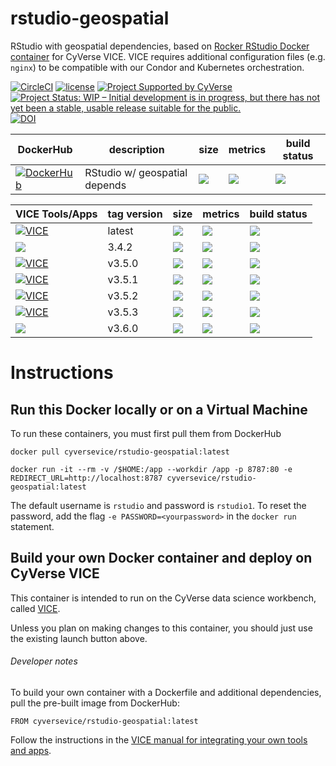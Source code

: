 # rstudio-geospatial
RStudio with geospatial dependencies, based on [Rocker RStudio Docker container](https://hub.docker.com/r/rocker/geospatial) for CyVerse VICE. VICE requires additional configuration files (e.g. `nginx`) to be compatible with our Condor and Kubernetes orchestration. 

[![CircleCI](https://circleci.com/gh/cyverse-vice/rstudio-geospatial.svg?style=svg)](https://circleci.com/gh/cyverse-vice/rstudio-geospatial) [![license](https://img.shields.io/badge/license-GPLv3-blue.svg)](https://opensource.org/licenses/GPL-3.0) [![Project Supported by CyVerse](https://img.shields.io/badge/Supported%20by-CyVerse-blue.svg)](https://www.cyverse.org) [![Project Status: WIP – Initial development is in progress, but there has not yet been a stable, usable release suitable for the public.](https://www.repostatus.org/badges/latest/wip.svg)](https://www.repostatus.org/#wip) [![DOI](https://zenodo.org/badge/DOI/10.5281/zenodo.3246938.svg)](https://doi.org/10.5281/zenodo.3246938)


DockerHub        | description                               | size   | metrics | build status 
---------------- | ----------------------------------------- | ------ | ------- | --------------
[![DockerHub](https://img.shields.io/badge/DockerHub-brightgreen.svg?style=popout&logo=Docker)](https://hub.docker.com/r/cyversevice/rstudio-geospatial) | RStudio w/ geospatial depends | [![](https://images.microbadger.com/badges/image/cyversevice/rstudio-geospatial.svg)](https://microbadger.com/images/cyversevice/rstudio-geospatial) | [![](https://img.shields.io/docker/pulls/cyversevice/rstudio-geospatial.svg)](https://hub.docker.com/r/cyversevice/rstudio-geospatial)  |  [![](https://img.shields.io/docker/automated/cyversevice/rstudio-geospatial.svg)](https://hub.docker.com/r/cyversevice/rstudio-geospatial/builds)

VICE Tools/Apps  | tag version                               | size   | metrics | build status 
---------------- | ----------------------------------------- | ------ | ------- | --------------
[![VICE](https://de.cyverse.org/Powered-By-CyVerse-blue.svg)]()| latest | [![](https://images.microbadger.com/badges/image/cyversevice/rstudio-geospatial.svg)](https://microbadger.com/images/cyversevice/rstudio-geospatial) | [![](https://img.shields.io/docker/pulls/cyversevice/rstudio-geospatial.svg)](https://hub.docker.com/r/cyversevice/rstudio-geospatial)  |  [![](https://img.shields.io/docker/automated/cyversevice/rstudio-geospatial.svg)](https://hub.docker.com/r/cyversevice/rstudio-geospatial/builds)
<a href="https://de.cyverse.org/de/?type=quick-launch&quick-launch-id=0d864f71-4be4-4217-aded-38940d0cbbcb&app-id=57330f1c-bbc6-11e9-9b4a-008cfa5ae621" target="_blank"><img src="https://de.cyverse.org/Powered-By-CyVerse-blue.svg"></a> | 3.4.2 | [![](https://images.microbadger.com/badges/image/cyversevice/rstudio-geospatial.svg)](https://microbadger.com/images/cyversevice/rstudio-geospatial) | [![](https://img.shields.io/docker/pulls/cyversevice/rstudio-geospatial.svg)](https://hub.docker.com/r/cyversevice/rstudio-geospatial)  |  [![](https://img.shields.io/docker/automated/cyversevice/rstudio-geospatial.svg)](https://hub.docker.com/r/cyversevice/rstudio-geospatial/builds)
[![VICE](https://de.cyverse.org/Powered-By-CyVerse-blue.svg)]()| v3.5.0 | [![](https://images.microbadger.com/badges/image/cyversevice/rstudio-geospatial.svg)](https://microbadger.com/images/cyversevice/rstudio-geospatial) | [![](https://img.shields.io/docker/pulls/cyversevice/rstudio-geospatial.svg)](https://hub.docker.com/r/cyversevice/rstudio-geospatial)  |  [![](https://img.shields.io/docker/automated/cyversevice/rstudio-geospatial.svg)](https://hub.docker.com/r/cyversevice/rstudio-geospatial/builds)
[![VICE](https://de.cyverse.org/Powered-By-CyVerse-blue.svg)]()| v3.5.1 | [![](https://images.microbadger.com/badges/image/cyversevice/rstudio-geospatial.svg)](https://microbadger.com/images/cyversevice/rstudio-geospatial) | [![](https://img.shields.io/docker/pulls/cyversevice/rstudio-geospatial.svg)](https://hub.docker.com/r/cyversevice/rstudio-geospatial)  |  [![](https://img.shields.io/docker/automated/cyversevice/rstudio-geospatial.svg)](https://hub.docker.com/r/cyversevice/rstudio-geospatial/builds)
[![VICE](https://de.cyverse.org/Powered-By-CyVerse-blue.svg)]()| v3.5.2 | [![](https://images.microbadger.com/badges/image/cyversevice/rstudio-geospatial.svg)](https://microbadger.com/images/cyversevice/rstudio-geospatial) | [![](https://img.shields.io/docker/pulls/cyversevice/rstudio-geospatial.svg)](https://hub.docker.com/r/cyversevice/rstudio-geospatial)  |  [![](https://img.shields.io/docker/automated/cyversevice/rstudio-geospatial.svg)](https://hub.docker.com/r/cyversevice/rstudio-geospatial/builds)
[![VICE](https://de.cyverse.org/Powered-By-CyVerse-blue.svg)]()| v3.5.3 | [![](https://images.microbadger.com/badges/image/cyversevice/rstudio-geospatial.svg)](https://microbadger.com/images/cyversevice/rstudio-geospatial) | [![](https://img.shields.io/docker/pulls/cyversevice/rstudio-geospatial.svg)](https://hub.docker.com/r/cyversevice/rstudio-geospatial)  |  [![](https://img.shields.io/docker/automated/cyversevice/rstudio-geospatial.svg)](https://hub.docker.com/r/cyversevice/rstudio-geospatial/builds)
<a href="https://de.cyverse.org/de/?type=quick-launch&quick-launch-id=a7509bf3-a019-4814-b9fa-f1788d0f68a0&app-id=33939454-bbb3-11e9-9fb7-008cfa5ae621" target="_blank"><img src="https://de.cyverse.org/Powered-By-CyVerse-blue.svg"></a>| v3.6.0 | [![](https://images.microbadger.com/badges/image/cyversevice/rstudio-geospatial:3.6.0.svg)](https://microbadger.com/images/cyversevice/rstudio-geospatial:3.6.0 "Get your own image badge on microbadger.com")| [![](https://img.shields.io/docker/pulls/cyversevice/rstudio-geospatial.svg)](https://hub.docker.com/r/cyversevice/rstudio-geospatial)  |  [![](https://img.shields.io/docker/automated/cyversevice/rstudio-geospatial.svg)](https://hub.docker.com/r/cyversevice/rstudio-geospatial/builds)

# Instructions

## Run this Docker locally or on a Virtual Machine

To run these containers, you must first pull them from DockerHub

```
docker pull cyversevice/rstudio-geospatial:latest
```

```
docker run -it --rm -v /$HOME:/app --workdir /app -p 8787:80 -e REDIRECT_URL=http://localhost:8787 cyversevice/rstudio-geospatial:latest
```

The default username is `rstudio` and password is `rstudio1`. To reset the password, add the flag `-e PASSWORD=<yourpassword>` in the `docker run` statement.

## Build your own Docker container and deploy on CyVerse VICE

This container is intended to run on the CyVerse data science workbench, called [VICE](https://cyverse-visual-interactive-computing-environment.readthedocs-hosted.com/en/latest/index.html). 

Unless you plan on making changes to this container, you should just use the existing launch button above. 

###### Developer notes

To build your own container with a Dockerfile and additional dependencies, pull the pre-built image from DockerHub:

```
FROM cyversevice/rstudio-geospatial:latest
```

Follow the instructions in the [VICE manual for integrating your own tools and apps](https://cyverse-visual-interactive-computing-environment.readthedocs-hosted.com/en/latest/developer_guide/building.html).
